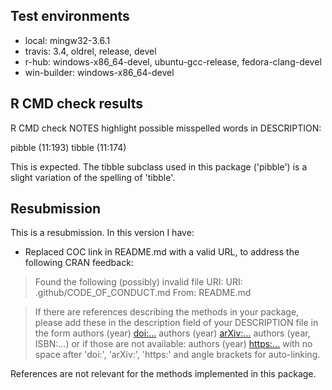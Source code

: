  ## Test environments
  
  * local: mingw32-3.6.1
  * travis: 3.4, oldrel, release, devel
  * r-hub: windows-x86_64-devel, ubuntu-gcc-release, fedora-clang-devel
  * win-builder: windows-x86_64-devel
  
  ## R CMD check results
  
  R CMD check NOTES highlight possible misspelled words in DESCRIPTION: 
  
  pibble (11:193)
  tibble (11:174)
  
  This is expected. The tibble subclass used in this package ('pibble') is a slight variation of the spelling of 'tibble'. 
    
  ## Resubmission 
  
  This is a resubmission. In this version I have:
  
  - Replaced COC link in README.md with a valid URL, to address the following CRAN feedback:

  > Found the following (possibly) invalid file URI:
  > URI: .github/CODE_OF_CONDUCT.md
  > From: README.md  

  > If there are references describing the methods in your package, please
  > add these in the description field of your DESCRIPTION file in the form
  > authors (year) <doi:...>
  > authors (year) <arXiv:...>
  > authors (year, ISBN:...)
  > or if those are not available: authors (year) <https:...>
  > with no space after 'doi:', 'arXiv:', 'https:' and angle brackets for
  > auto-linking.
  
  References are not relevant for the methods implemented in this package.
